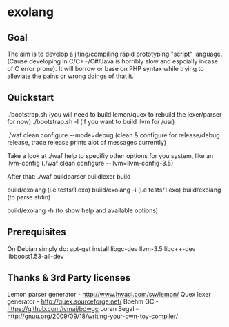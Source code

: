 exolang
=======

Goal
----
The aim is to develop a jiting/compiling rapid prototyping "script" language. (Cause developing in C/C++/C#/Java is horribly slow and espcially incase of C error prone).
It will borrow or base on PHP syntax while trying to alleviate the pains or wrong doings of that it.

Quickstart
----------
./bootstrap.sh						(you will need to build lemon/quex to rebuild the lexer/parser for now)
./bootstrap.sh -l					(if you want to build llvm for /usr)

./waf clean configure --mode=debug	(clean & configure for release/debug release, trace release prints alot of messages currently)

Take a look at ./waf help to specifiy other options for you system, like an llvm-config (./waf clean configure --llvm=llvm-config-3.5)

After that:
./waf buildparser buildlexer build

build/exolang <filename>			(i.e tests/1.exo)
build/exolang -i <filename>			(i.e tests/1.exo)
build/exolang						(to parse stdin)

build/exolang -h					(to show help and available options)

Prerequisites
-------------
On Debian simply do:
apt-get install libgc-dev llvm-3.5 libc++-dev libboost1.53-all-dev


Thanks & 3rd Party licenses
---------------------------
Lemon parser generator	- <http://www.hwaci.com/sw/lemon/>
Quex lexer generator	- <http://quex.sourceforge.net/>
Boehm GC				- <https://github.com/ivmai/bdwgc>
Loren Segal				- <http://gnuu.org/2009/09/18/writing-your-own-toy-compiler/>
